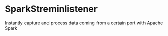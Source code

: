 # SparkStreminlistener
Instantly capture and process data coming from a certain port with Apache Spark
